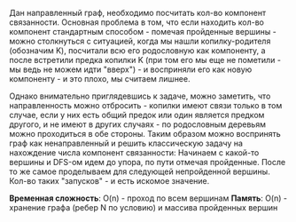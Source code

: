 Дан направленный граф, необходимо посчитать кол-во компонент связанности. Основная проблема в том, что если находить кол-во компонент стандартным способом - помечая пройденные вершины - можно столкнуться с ситуацией, когда мы нашли копилку-родителя (обозначим K), посчитали всю его родословную как компоненту, а после встретили предка копилки K (при том его мы еще не пометили - мы ведь не можем идти "вверх") - и восприняли его как новую компоненту - и это плохо, мы считаем лишнее.

Однако внимательно приглядевшись к задаче, можно заметить, что направленность можно отбросить - копилки имеют связи только в том случае, если у них есть общий предок или один является предком другого, и не имеют в других случаях - по родословным деревьям можно проходиться в обе стороны. Таким образом можно воспринять граф как ненаправленный и решить классическую задачу на нахождение числа компонент связанности: Начинаем с какой-то вершины и DFS-ом идем до упора, по пути отмечая пройденные. После то же самое проделываем для следующей непройденной вершины. Кол-во таких "запусков" - и есть искомое значение.

**Временная сложность**: O(n) - проход по всем вершинам
**Память**: O(n) - хранение графа (ребер N по условию) и массива пройденных вершин
